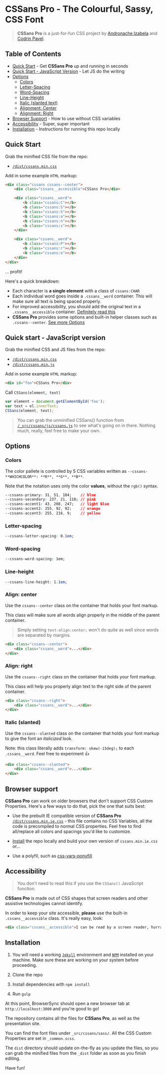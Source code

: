 # CSSans Pro - The Colourful, Sassy, CSS Font

> **CSSans Pro** is a just-for-fun CSS project by [Andronache Izabela](https://www.instagram.com/izadraws/) and [Codrin Pavel](https://codrin.eu).

## Table of Contents

* [Quick Start](#quick-start) - Get **CSSans Pro** up and running in seconds
* [Quick Start - JavaScript Version](#quick-start---javascript-version) - Let JS do the writing
* [Options](#options)
  * [Colors](#colors)
  * [Letter-Spacing](#letter-spacing)
  * [Word-Spacing](#word-spacing)
  * [Line-Height](#line-height)
  * [Italic (slanted text)](#italic-slanted)
  * [Alignment: Center](#align-center)
  * [Alignment: Right](#align-right)
* [Browser Support](#browser-support) - How to use without CSS variables
* [Accessibility](#accessibility) - Super, super important
* [Installation](#installation) - Instructions for running this repo locally


## Quick Start

Grab the minified CSS file from the repo:
* [`/dist/cssans.min.css`](https://raw.githubusercontent.com/ZeroSpree/CSSans.Pro/master/dist/cssans.min.css)

Add in some example `HTML` markup:
```html
<div class="cssans cssans--center">
    <div class="cssans__accessible">CSSans Pro</div>

    <div class="cssans__word">
        <b class="cssans:C"></b>
        <b class="cssans:S"></b>
        <b class="cssans:S"></b>
        <b class="cssans:a"></b>
        <b class="cssans:n"></b>
        <b class="cssans:s"></b>
    </div>

    <div class="cssans__word">
        <b class="cssans:P"></b>
        <b class="cssans:r"></b>
        <b class="cssans:o"></b>
    </div>
</div>
```

... profit!

Here's a quick breakdown:
* Each character is **a single element** with a class of `cssans:CHAR`
* Each individual word goes inside a `.cssans__word` container. This will make sure all text is being spaced properly.
* For improved accessibility, you should add the original text in a `.cssans__accessible` container. [Definitely read this](#accessibility)
* **CSSans Pro** provides some options and built-in helper classes such as `.cssans--center`. [See more Options](#options)


## Quick start - JavaScript version

Grab the minified CSS and JS files from the repo:
* [`/dist/cssans.min.css`](https://raw.githubusercontent.com/ZeroSpree/CSSans.Pro/master/dist/cssans.min.css)
* [`/dist/cssans.min.js`](https://raw.githubusercontent.com/ZeroSpree/CSSans.Pro/master/dist/cssans.min.js)

Add in some example `HTML` markup:
```html
<div id="foo">CSSans Pro</div>
```

Call `CSSans(element, text)` 
```javascript
var element = document.getElementById('foo');
var text = el.innerText;
CSSans(element, text);
```

> You can grab the unminified CSSans() function from 
[`/_src/cssans/js/cssans.js`](https://github.com/ZeroSpree/CSSans.Pro/blob/master/_src/cssans/js/cssans.js) 
to see what's going on in there. Nothing much, really, feel free to make your own.


## Options

### Colors

The color pallete is controlled by 5 CSS variables written as `--cssans-**WHICHCOLOR**: **R**, **G**, **B**`. 

Note that the notation uses only the color **values**, without the `rgb()` syntax.

```css
--cssans-primary: 31, 51, 104;    // blue
--cssans-secondary: 237, 21, 118; // pink
--cssans-accent1: 43, 208, 247;   // light blue
--cssans-accent2: 255, 92, 92;    // orange
--cssans-accent3: 255, 216, 9;    // yellow
```

### Letter-spacing

```css
--cssans-letter-spacing: 0.1em;
```

### Word-spacing

```css
--cssans-word-spacing: 1em;
```


### Line-height
```css
--cssans-line-height: 1.1em;
```

### Align: center

Use the `cssans--center` class on the container that holds your font markup.

This class will make sure all words align properly in the middle of the parent container.
> Simply setting `text-align:center;` won't do quite as well since words are separated by margins.

```html
<div class="cssans--center">
    <div class="cssans__word">...</div>
</div>
```

### Align: right

Use the `cssans--right` class on the container that holds your font markup.

This class will help you properly align text to the right side of the parent container.

```html
<div class="cssans--right">
    <div class="cssans__word">...</div>
</div>
```

### Italic (slanted)

Use the `cssans--slanted` class on the container that holds your font markup to give the font an _italicized_ look.

Note: this class literally adds `transform: skew(-15deg);` to each `.cssans__word`. Feel free to experiment 👍

```html
<div class="cssans--slanted">
    <div class="cssans__word">...</div>
</div>
```

## Browser support

**CSSans Pro** can work on older browsers that don't support CSS Custom Properties. Here's a few ways to do that, pick the one that suits best:

* Use the prebuilt IE compatible version of **CSSans Pro** [`/dist/cssans.min.ie.css`](https://github.com/ZeroSpree/CSSans.Pro/blob/master/dist/cssans.min.ie.css) - 
this file contains no CSS Variables, all the code is precompiled to normal CSS properties. Feel free to find all/replace all colors and spacings you'd like to customize.

* [Install](#installation) the repo locally and build your own version of `cssans.min.ie.css` or...

* Use a polyfil, such as [css-vars-ponyfill](https://github.com/jhildenbiddle/css-vars-ponyfill)


## Accessibility

> You don't need to read this if you use the `CSSans()` JavaScript function.

**CSSans Pro** is made out of CSS shapes that screen readers and other assistive technologies cannot identify.

In order to keep your site accessible, **please** use the built-in `.cssans__accessible` class. It's really easy, look:

```html
<div class="cssans__accessible">I can be read by a screen reader, hurray!</div>
```


## Installation

1. You will need a working [`Jekyll`](https://jekyllrb.com/) environment and [`NPM`](https://www.npmjs.com/) installed on your machine. 
Make sure these are working on your system before proceeding.

2. Clone the repo

3. Install dependencies with `npm install`

4. Run `gulp`

At this point, BrowserSync should open a new browser tab at `http://localhost:3000` and you're good to go!

The repository contains all the files for **CSSans Pro**, as well as the presentation site.

You can find the font files under `_src/cssans/sass/`. All the CSS Custom Properties are set in `_common.scss`.

The `dist` directory should update on-the-fly as you update the files, so you can grab the minified files from the `_dist` folder as soon as you finish editing.

Have fun!